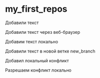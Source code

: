 ﻿# my_first_repos


Добавили текст 


Добавили текст через веб-браузер


Добавим текст локально 

Добавили текст в новой ветке  new_branch


Добавил локальный конфликт

Разрешаем конфликт локально
